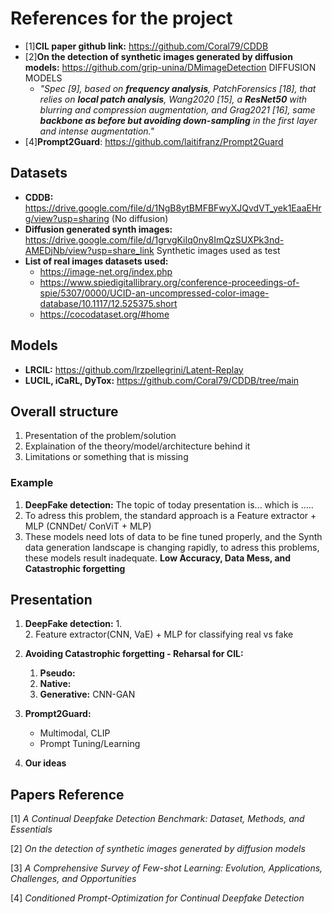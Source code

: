 # References for the project

- [1]**CIL paper github link:** https://github.com/Coral79/CDDB
- [2]**On the detection of synthetic images generated by diffusion models:** https://github.com/grip-unina/DMimageDetection
    DIFFUSION MODELS
    - *"Spec [9], based on **frequency analysis**, PatchForensics [18], that relies on **local patch analysis**, Wang2020 [15], a **ResNet50** with blurring and compression augmentation, and Grag2021 [16], same **backbone as before but avoiding down-sampling** in the first layer and intense augmentation."*
- [4]**Prompt2Guard**: https://github.com/laitifranz/Prompt2Guard

## Datasets

- **CDDB:** https://drive.google.com/file/d/1NgB8ytBMFBFwyXJQvdVT_yek1EaaEHrg/view?usp=sharing (No diffusion)
- **Diffusion generated synth images:** https://drive.google.com/file/d/1grvgKiIq0ny8ImQzSUXPk3nd-AMEDjNb/view?usp=share_link
  Synthetic images used as test
- **List of real images datasets used:** 
  - https://image-net.org/index.php
  - https://www.spiedigitallibrary.org/conference-proceedings-of-spie/5307/0000/UCID-an-uncompressed-color-image-database/10.1117/12.525375.short
  - https://cocodataset.org/#home

## Models

- **LRCIL:** https://github.com/lrzpellegrini/Latent-Replay
- **LUCIL, iCaRL, DyTox:** https://github.com/Coral79/CDDB/tree/main



## Overall structure
1. Presentation of the problem/solution
2. Explaination of the theory/model/architecture behind it
3. Limitations or something that is missing

### Example
1. **DeepFake detection:** The topic of today presentation is... which is ..... 
2. To adress this problem, the standard approach is a Feature extractor + MLP (CNNDet/ ConViT + MLP)
3. These models need lots of data to be fine tuned properly, and the Synth data generation landscape is changing rapidly, to adress this problems, these models result inadequate. **Low Accuracy, Data Mess, and Catastrophic forgetting**

## Presentation
 
1. **DeepFake detection:** 
   1.  
   2. Feature extractor(CNN, VaE) + MLP for classifying real vs fake

2. **Avoiding Catastrophic forgetting - Reharsal for CIL:**
   1. **Pseudo:** 
   2. **Native:**
   3. **Generative:** CNN-GAN
3. **Prompt2Guard:** 
   - Multimodal, CLIP
   - Prompt Tuning/Learning
4. **Our ideas**

## Papers Reference
[1] *A Continual Deepfake Detection Benchmark: Dataset, Methods, and Essentials*

[2] *On the detection of synthetic images generated by diffusion models*

[3] *A Comprehensive Survey of Few-shot Learning: Evolution, Applications, Challenges, and Opportunities*

[4] *Conditioned Prompt-Optimization for Continual Deepfake Detection*
